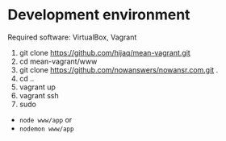 # Development environment

Required software: VirtualBox, Vagrant

1. git clone https://github.com/hijaq/mean-vagrant.git
2. cd mean-vagrant/www
3. git clone https://github.com/nowanswers/nowansr.com.git .
4. cd ..
5. vagrant up
6. vagrant ssh
7. sudo 
  * ```node www/app``` or
  * ```nodemon www/app```

